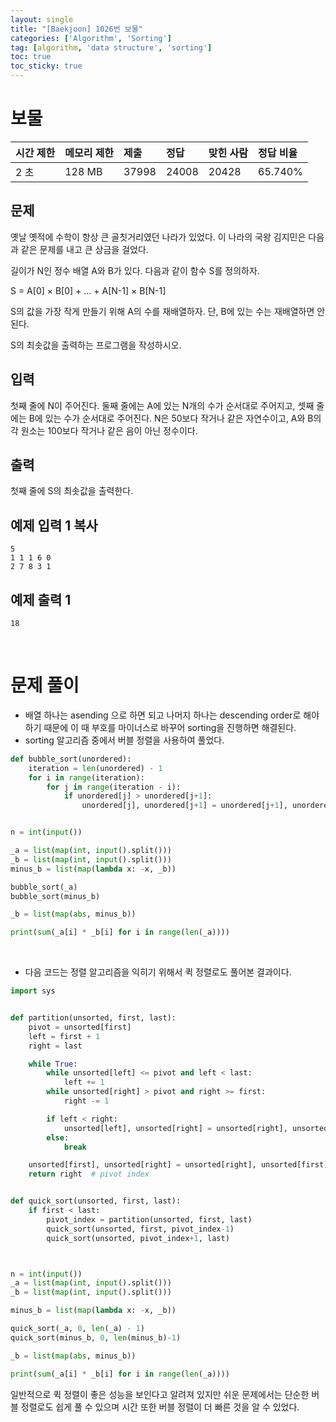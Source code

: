 ```yaml
---
layout: single
title: "[Baekjoon] 1026번 보물"
categories: ['Algorithm', 'Sorting']
tag: [algorithm, 'data structure', 'sorting']
toc: true
toc_sticky: true
---
```


# 보물 

| 시간 제한 | 메모리 제한 | 제출  | 정답  | 맞힌 사람 | 정답 비율 |
| :-------- | :---------- | :---- | :---- | :-------- | :-------- |
| 2 초      | 128 MB      | 37998 | 24008 | 20428     | 65.740%   |

## 문제

옛날 옛적에 수학이 항상 큰 골칫거리였던 나라가 있었다. 이 나라의 국왕 김지민은 다음과 같은 문제를 내고 큰 상금을 걸었다.

길이가 N인 정수 배열 A와 B가 있다. 다음과 같이 함수 S를 정의하자.

S = A[0] × B[0] + ... + A[N-1] × B[N-1]

S의 값을 가장 작게 만들기 위해 A의 수를 재배열하자. 단, B에 있는 수는 재배열하면 안 된다.

S의 최솟값을 출력하는 프로그램을 작성하시오.

## 입력

첫째 줄에 N이 주어진다. 둘째 줄에는 A에 있는 N개의 수가 순서대로 주어지고, 셋째 줄에는 B에 있는 수가 순서대로 주어진다. N은 50보다 작거나 같은 자연수이고, A와 B의 각 원소는 100보다 작거나 같은 음이 아닌 정수이다.

## 출력

첫째 줄에 S의 최솟값을 출력한다.

## 예제 입력 1 복사

```
5
1 1 1 6 0
2 7 8 3 1
```

## 예제 출력 1 

```
18
```

<br>

# 문제 풀이

- 배열 하나는 asending 으로 하면 되고 나머지 하나는 descending order로 해야 하기 때문에 이 때 부호를 마이너스로 바꾸어 sorting을 진행하면 해결된다.
- sorting 알고리즘 중에서 버블 정렬을 사용하여 풀었다.

```python
def bubble_sort(unordered):
    iteration = len(unordered) - 1
    for i in range(iteration):
        for j in range(iteration - i):
            if unordered[j] > unordered[j+1]:
                unordered[j], unordered[j+1] = unordered[j+1], unordered[j]


n = int(input())

_a = list(map(int, input().split()))
_b = list(map(int, input().split()))
minus_b = list(map(lambda x: -x, _b))

bubble_sort(_a)
bubble_sort(minus_b)

_b = list(map(abs, minus_b))

print(sum(_a[i] * _b[i] for i in range(len(_a))))
```

<br>

- 다음 코드는 정렬 알고리즘을 익히기 위해서 퀵 정렬로도 풀어본 결과이다.

```python
import sys


def partition(unsorted, first, last):
    pivot = unsorted[first]
    left = first + 1
    right = last

    while True:
        while unsorted[left] <= pivot and left < last:
            left += 1
        while unsorted[right] > pivot and right >= first:
            right -= 1

        if left < right:
            unsorted[left], unsorted[right] = unsorted[right], unsorted[left]
        else:
            break

    unsorted[first], unsorted[right] = unsorted[right], unsorted[first]
    return right  # pivot index


def quick_sort(unsorted, first, last):
    if first < last:
        pivot_index = partition(unsorted, first, last)
        quick_sort(unsorted, first, pivot_index-1)
        quick_sort(unsorted, pivot_index+1, last)



n = int(input())
_a = list(map(int, input().split()))
_b = list(map(int, input().split()))

minus_b = list(map(lambda x: -x, _b))

quick_sort(_a, 0, len(_a) - 1)
quick_sort(minus_b, 0, len(minus_b)-1)

_b = list(map(abs, minus_b))

print(sum(_a[i] * _b[i] for i in range(len(_a))))

```



일반적으로 퀵 정렬이 좋은 성능을 보인다고 알려져 있지만 쉬운 문제에서는 단순한 버블 정렬로도 쉽게 풀 수 있으며 시간 또한 버블 정렬이 더 빠른 것을 알 수 있었다.